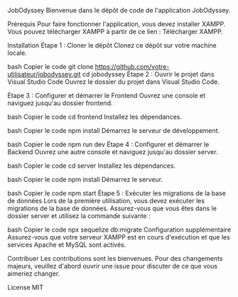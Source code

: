 JobOdyssey
Bienvenue dans le dépôt de code de l'application JobOdyssey.

Prérequis
Pour faire fonctionner l'application, vous devez installer XAMPP. Vous pouvez télécharger XAMPP à partir de ce lien : Télécharger XAMPP.

Installation
Étape 1 : Cloner le dépôt
Clonez ce dépôt sur votre machine locale.

bash
Copier le code
git clone https://github.com/votre-utilisateur/jobodyssey.git
cd jobodyssey
Étape 2 : Ouvrir le projet dans Visual Studio Code
Ouvrez le dossier du projet dans Visual Studio Code.

Étape 3 : Configurer et démarrer le Frontend
Ouvrez une console et naviguez jusqu'au dossier frontend.

bash
Copier le code
cd frontend
Installez les dépendances.

bash
Copier le code
npm install
Démarrez le serveur de développement.

bash
Copier le code
npm run dev
Étape 4 : Configurer et démarrer le Backend
Ouvrez une autre console et naviguez jusqu'au dossier server.

bash
Copier le code
cd server
Installez les dépendances.

bash
Copier le code
npm install
Démarrez le serveur.

bash
Copier le code
npm start
Étape 5 : Exécuter les migrations de la base de données
Lors de la première utilisation, vous devez exécuter les migrations de la base de données. Assurez-vous que vous êtes dans le dossier server et utilisez la commande suivante :

bash
Copier le code
npx sequelize db:migrate
Configuration supplémentaire
Assurez-vous que votre serveur XAMPP est en cours d'exécution et que les services Apache et MySQL sont activés.

Contribuer
Les contributions sont les bienvenues. Pour des changements majeurs, veuillez d'abord ouvrir une issue pour discuter de ce que vous aimeriez changer.

License
MIT
